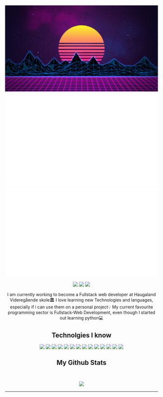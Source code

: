 <p align="center">

</p>


[![MasterHead](banner.png)](https://github.com/snorresovold)

<a href="https://github.com/jstrieb/github-stats">
<img src="https://github.com/jstrieb/github-stats/blob/master/generated/overview.svg#gh-dark-mode-only" />
<img src="https://github.com/jstrieb/github-stats/blob/master/generated/languages.svg#gh-dark-mode-only" />
</a>
<p align="center">
 
 <img src="https://badges.pufler.dev/visits/snorresovold/snorresovold" /> 
 <!-- <img src="https://badges.pufler.dev/years/snorresovold"/> -->
 <img src="https://badges.pufler.dev/repos/snorresovold" />
 <img src="https://badges.pufler.dev/commits/monthly/snorresovold" />

</p>

<p align="center">
  I am currently working to become a Fullstack web developer at Haugaland Videregående skole🏛 I love learning new Technologies and languages, especially if i can use them on a personal project💡 My current favourite programming sector is Fullstack-Web Development, even though I started out learning python💻
</p>

<h2 align="center">Technolgies I know </h2>

<p align="center">
    <img src="https://img.shields.io/badge/-HTML5-E34F26?style=flat-square&logo=html5&logoColor=white"/>
    <img src="https://img.shields.io/badge/-CSS3-1572B6?style=flat-square&logo=css3"/>
    <img src="https://img.shields.io/badge/-JavaScript-black?style=flat-square&logo=javascript"/>
    <img src="https://img.shields.io/badge/-Typescript-black?style=flat-square&logo=typescript"/>
    <img src="https://img.shields.io/badge/-Nodejs-black?style=flat-square&logo=Node.js"/>
    <img src="https://img.shields.io/badge/-React-black?style=flat-square&logo=react"/>
    <img src="https://img.shields.io/badge/-React_Router-black?style=flat-square&logo=React-Router"/>
    <img src="https://img.shields.io/badge/-PostgreSQL-black?style=flat-square&logo=postgrespl"/>
    <img src="https://img.shields.io/badge/-SQLite-black?style=flat-square&logo=SQLite"/>
    <img src="https://img.shields.io/badge/-Python-black?style=flat-square&logo=python"/>
    <img src="https://img.shields.io/badge/-Django-black?style=flat-square&logo=django"/>
    <img src="https://img.shields.io/badge/-Git-black?style=flat-square&logo=git"/>
    <img src="https://img.shields.io/badge/-GitHub-black?style=flat-square&logo=github"/>
    <img src="https://img.shields.io/badge/-VIM-black?style=flat-square&logo=vim"/>
</p>

<h2 align="center">
  My Github Stats
</h2>

<br>

<p align = "center">
 <img src="https://activity-graph.herokuapp.com/graph?username=snorresovold&theme=redical">
</p> 
<hr>
